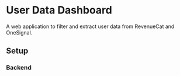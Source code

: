 # User Data Dashboard

A web application to filter and extract user data from RevenueCat and OneSignal.

## Setup

### Backend
